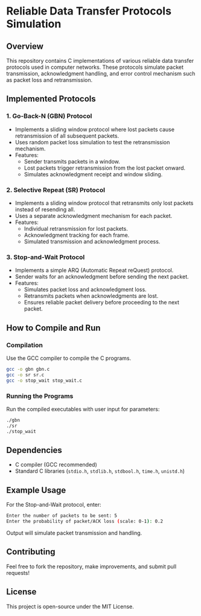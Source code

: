 # Reliable Data Transfer Protocols Simulation

## Overview
This repository contains C implementations of various reliable data transfer protocols used in computer networks. These protocols simulate packet transmission, acknowledgment handling, and error control mechanism such as packet loss and retransmission.

## Implemented Protocols
### 1. **Go-Back-N (GBN) Protocol**
- Implements a sliding window protocol where lost packets cause retransmission of all subsequent packets.
- Uses random packet loss simulation to test the retransmission mechanism.
- Features:
  - Sender transmits packets in a window.
  - Lost packets trigger retransmission from the lost packet onward.
  - Simulates acknowledgment receipt and window sliding.

### 2. **Selective Repeat (SR) Protocol**
- Implements a sliding window protocol that retransmits only lost packets instead of resending all.
- Uses a separate acknowledgment mechanism for each packet.
- Features:
  - Individual retransmission for lost packets.
  - Acknowledgment tracking for each frame.
  - Simulated transmission and acknowledgment process.

### 3. **Stop-and-Wait Protocol**
- Implements a simple ARQ (Automatic Repeat reQuest) protocol.
- Sender waits for an acknowledgment before sending the next packet.
- Features:
  - Simulates packet loss and acknowledgment loss.
  - Retransmits packets when acknowledgments are lost.
  - Ensures reliable packet delivery before proceeding to the next packet.

## How to Compile and Run
### Compilation
Use the GCC compiler to compile the C programs.
```sh
gcc -o gbn gbn.c
gcc -o sr sr.c
gcc -o stop_wait stop_wait.c
```

### Running the Programs
Run the compiled executables with user input for parameters:
```sh
./gbn
./sr
./stop_wait
```

## Dependencies
- C compiler (GCC recommended)
- Standard C libraries (`stdio.h`, `stdlib.h`, `stdbool.h`, `time.h`, `unistd.h`)

## Example Usage
For the Stop-and-Wait protocol, enter:
```sh
Enter the number of packets to be sent: 5
Enter the probability of packet/ACK loss (scale: 0-1): 0.2
```
Output will simulate packet transmission and handling.

## Contributing
Feel free to fork the repository, make improvements, and submit pull requests!

## License
This project is open-source under the MIT License.

